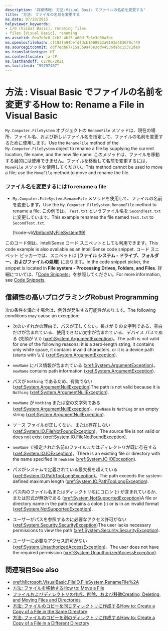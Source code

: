 ```yaml
---
description: '詳細情報: 方法:Visual Basic でファイルの名前を変更する'
title: '方法: ファイルの名前を変更する'
ms.date: 07/20/2015
helpviewer_keywords:
- I/O [Visual Basic], renaming files
- files [Visual Basic], renaming
ms.assetid: 0ea7e0c8-2cb2-4bf5-a00d-7b6e3c08a3bc
ms.openlocfilehash: cf182fa94befdfdcb1568052a0193d483670cf49
ms.sourcegitcommit: ddf7edb67715a5b9a45e3dd44536dabc153c1de0
ms.translationtype: HT
ms.contentlocale: ja-JP
ms.lasthandoff: 02/06/2021
ms.locfileid: "99797407"
---
```

# <a name="how-to-rename-a-file-in-visual-basic"></a><span data-ttu-id="4eacf-103">方法 : Visual Basic でファイルの名前を変更する</span><span class="sxs-lookup"><span data-stu-id="4eacf-103">How to: Rename a File in Visual Basic</span></span>

<span data-ttu-id="4eacf-104">`My.Computer.FileSystem` オブジェクトの `RenameFile` メソッドは、現在の場所、ファイル名、および新しいファイル名を指定して、ファイルの名前を変更するために使用します。</span><span class="sxs-lookup"><span data-stu-id="4eacf-104">Use the `RenameFile` method of the `My.Computer.FileSystem` object to rename a file by supplying the current location, file name, and the new file name.</span></span> <span data-ttu-id="4eacf-105">このメソッドは、ファイルを移動する目的には使用できません。ファイルを移動して名前を変更するには、`MoveFile` メソッドを使用してください。</span><span class="sxs-lookup"><span data-stu-id="4eacf-105">This method cannot be used to move a file; use the `MoveFile` method to move and rename the file.</span></span>  
  
### <a name="to-rename-a-file"></a><span data-ttu-id="4eacf-106">ファイル名を変更するには</span><span class="sxs-lookup"><span data-stu-id="4eacf-106">To rename a file</span></span>  
  
- <span data-ttu-id="4eacf-107">`My.Computer.FileSystem.RenameFile` メソッドを使用して、ファイルの名前を変更します。</span><span class="sxs-lookup"><span data-stu-id="4eacf-107">Use the `My.Computer.FileSystem.RenameFile` method to rename a file.</span></span> <span data-ttu-id="4eacf-108">この例では、 `Test.txt` というファイル名を `SecondTest.txt` に変更しています。</span><span class="sxs-lookup"><span data-stu-id="4eacf-108">This example renames the file named `Test.txt` to `SecondTest.txt`.</span></span>  
  
     [!code-vb[VbVbcnMyFileSystem#9](~/samples/snippets/visualbasic/VS_Snippets_VBCSharp/VbVbcnMyFileSystem/VB/Class1.vb#9)]  
  
 <span data-ttu-id="4eacf-109">このコード例は、IntelliSense コード スニペットとしても利用できます。</span><span class="sxs-lookup"><span data-stu-id="4eacf-109">This code example is also available as an IntelliSense code snippet.</span></span> <span data-ttu-id="4eacf-110">コード スニペット ピッカーでは、スニペットは [**ファイル システム - ドライブ、フォルダー、およびファイルの処理**] にあります。</span><span class="sxs-lookup"><span data-stu-id="4eacf-110">In the code snippet picker, the snippet is located in **File system - Processing Drives, Folders, and Files**.</span></span> <span data-ttu-id="4eacf-111">詳細については、「[Code Snippets](/visualstudio/ide/code-snippets)」を参照してください。</span><span class="sxs-lookup"><span data-stu-id="4eacf-111">For more information, see [Code Snippets](/visualstudio/ide/code-snippets).</span></span>  
  
## <a name="robust-programming"></a><span data-ttu-id="4eacf-112">信頼性の高いプログラミング</span><span class="sxs-lookup"><span data-stu-id="4eacf-112">Robust Programming</span></span>  

 <span data-ttu-id="4eacf-113">次の条件を満たす場合は、例外が発生する可能性があります。</span><span class="sxs-lookup"><span data-stu-id="4eacf-113">The following conditions may cause an exception:</span></span>  
  
- <span data-ttu-id="4eacf-114">次のいずれかの理由で、パスが正しくない。長さが 0 の文字列である、空白だけが含まれている、使用できない文字が含まれている、デバイス パスである (先頭が \\\\.\\) (<xref:System.ArgumentException>)。</span><span class="sxs-lookup"><span data-stu-id="4eacf-114">The path is not valid for one of the following reasons: it is a zero-length string, it contains only white space, it contains invalid characters, or it is a device path (starts with \\\\.\\) (<xref:System.ArgumentException>).</span></span>  
  
- <span data-ttu-id="4eacf-115">`newName` にパス情報が含まれている (<xref:System.ArgumentException>)。</span><span class="sxs-lookup"><span data-stu-id="4eacf-115">`newName` contains path information (<xref:System.ArgumentException>).</span></span>  
  
- <span data-ttu-id="4eacf-116">パスが `Nothing` であるため、有効でない (<xref:System.ArgumentNullException>)</span><span class="sxs-lookup"><span data-stu-id="4eacf-116">The path is not valid because it is `Nothing` (<xref:System.ArgumentNullException>).</span></span>  
  
- <span data-ttu-id="4eacf-117">`newName` が `Nothing` または空の文字列である (<xref:System.ArgumentNullException>)。</span><span class="sxs-lookup"><span data-stu-id="4eacf-117">`newName` is `Nothing` or an empty string (<xref:System.ArgumentNullException>).</span></span>  
  
- <span data-ttu-id="4eacf-118">ソース ファイルが正しくない、または存在しない (<xref:System.IO.FileNotFoundException>)。</span><span class="sxs-lookup"><span data-stu-id="4eacf-118">The source file is not valid or does not exist (<xref:System.IO.FileNotFoundException>).</span></span>  
  
- <span data-ttu-id="4eacf-119">`newName` で指定された名前のファイルまたはディレクトリが既に存在する (<xref:System.IO.IOException>)。</span><span class="sxs-lookup"><span data-stu-id="4eacf-119">There is an existing file or directory with the name specified in `newName` (<xref:System.IO.IOException>).</span></span>  
  
- <span data-ttu-id="4eacf-120">パスがシステムで定義されている最大長を超えている (<xref:System.IO.PathTooLongException>)。</span><span class="sxs-lookup"><span data-stu-id="4eacf-120">The path exceeds the system-defined maximum length (<xref:System.IO.PathTooLongException>).</span></span>  
  
- <span data-ttu-id="4eacf-121">パス内のファイル名またはディレクトリ名にコロン (:) が含まれているか、または形式が無効である (<xref:System.NotSupportedException>)</span><span class="sxs-lookup"><span data-stu-id="4eacf-121">A file or directory name in the path contains a colon (:) or is in an invalid format (<xref:System.NotSupportedException>).</span></span>  
  
- <span data-ttu-id="4eacf-122">ユーザーがパスを参照するのに必要なアクセス許可がない (<xref:System.Security.SecurityException>)</span><span class="sxs-lookup"><span data-stu-id="4eacf-122">The user lacks necessary permissions to view the path (<xref:System.Security.SecurityException>).</span></span>  
  
- <span data-ttu-id="4eacf-123">ユーザーに必要なアクセス許可がない (<xref:System.UnauthorizedAccessException>)。</span><span class="sxs-lookup"><span data-stu-id="4eacf-123">The user does not have the required permission (<xref:System.UnauthorizedAccessException>).</span></span>  
  
## <a name="see-also"></a><span data-ttu-id="4eacf-124">関連項目</span><span class="sxs-lookup"><span data-stu-id="4eacf-124">See also</span></span>

- <xref:Microsoft.VisualBasic.FileIO.FileSystem.RenameFile%2A>
- [<span data-ttu-id="4eacf-125">方法: ファイルを移動する</span><span class="sxs-lookup"><span data-stu-id="4eacf-125">How to: Move a File</span></span>](how-to-move-a-file.md)
- [<span data-ttu-id="4eacf-126">ファイルおよびディレクトリの作成、削除、および移動</span><span class="sxs-lookup"><span data-stu-id="4eacf-126">Creating, Deleting, and Moving Files and Directories</span></span>](creating-deleting-and-moving-files-and-directories.md)
- [<span data-ttu-id="4eacf-127">方法: ファイルのコピーを同じディレクトリに作成する</span><span class="sxs-lookup"><span data-stu-id="4eacf-127">How to: Create a Copy of a File in the Same Directory</span></span>](how-to-create-a-copy-of-a-file-in-the-same-directory.md)
- [<span data-ttu-id="4eacf-128">方法: ファイルのコピーを別のディレクトリに作成する</span><span class="sxs-lookup"><span data-stu-id="4eacf-128">How to: Create a Copy of a File in a Different Directory</span></span>](how-to-create-a-copy-of-a-file-in-a-different-directory.md)
